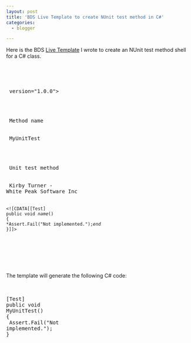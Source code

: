 ```yaml
---
layout: post
title: 'BDS Live Template to create NUnit test method in C#'
categories:
  - blogger

---
```


Here is the BDS <a href="http://delphi.wikia.com/wiki/Live_Templates_Technical_Info">Live Template</a> I wrote to create an NUnit test method shell for a C# class.<br /><br /><pre><br /><br /><br />        version="1.0.0"&gt;<br /> <br /> <br /> <br />        Method name<br /> <br /> <br />        MyUnitTest<br /> <br /> <br /> <br />      Unit test method<br /> <br /> <br />      Kirby Turner - White Peak Software Inc<br /> <br /> <code>&lt;![CDATA[[Test]<br />public void $name$()<br />{<br />$*$Assert.Fail("Not implemented.");$end$<br />}]]&gt;<br /> </code><br /> <br /><br /></pre><br /><br />The template will generate the following C# code:<br /><br /><pre><br />[Test]<br />public void MyUnitTest()<br />{<br />   Assert.Fail("Not implemented.");<br />}<br /></pre>
